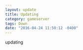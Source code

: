 ```yaml
---
layout: update
title: Updating
category: gameserver
tags: Down
date: "2016-04-24 11:50:12 -0400"
---
```


updating
